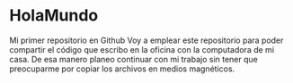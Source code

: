 # HolaMundo
Mi primer repositorio en Github
Voy a emplear este repositorio para poder compartir el código que escribo en la oficina con la computadora de mi casa. De esa manero planeo continuar con mi trabajo sin tener que preocuparme por copiar los archivos en medios magnéticos.
